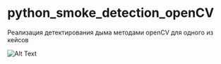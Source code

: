 # python_smoke_detection_openCV
Реализация детектирования дыма методами openCV для одного из кейсов

![Alt Text](./output.gif)
